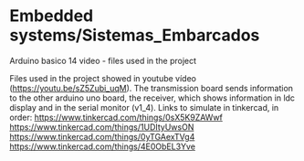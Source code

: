 # Embedded systems/Sistemas_Embarcados
Arduino basico 14 video - files used in the project

Files used in the project showed in youtube vídeo (https://youtu.be/sZ5Zubi_uqM)\. The transmission board sends information to the other arduino uno board, the receiver, which shows information in ldc display and in the serial monitor (v1_4).
Links to simulate in tinkercad, in order:
  https://www.tinkercad.com/things/0sX5K9ZAWwf
  https://www.tinkercad.com/things/1UDItyUwsON
  https://www.tinkercad.com/things/0yTGAexTVg4
  https://www.tinkercad.com/things/4E0ObEL3Yve